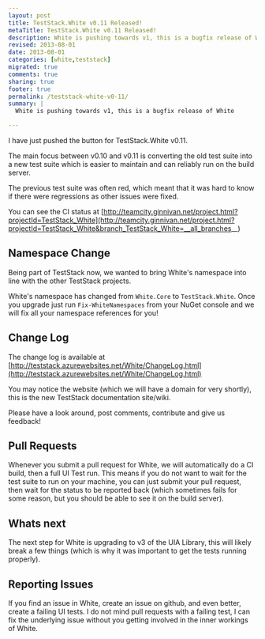 ```yaml
---
layout: post
title: TestStack.White v0.11 Released!
metaTitle: TestStack.White v0.11 Released!
description: White is pushing towards v1, this is a bugfix release of White
revised: 2013-08-01
date: 2013-08-01
categories: [white,teststack]
migrated: true
comments: true
sharing: true
footer: true
permalink: /teststack-white-v0-11/
summary: | 
  White is pushing towards v1, this is a bugfix release of White

---
```

I have just pushed the button for TestStack.White v0.11.

The main focus between v0.10 and v0.11 is converting the old test suite into a new test suite which is easier to maintain and can reliably run on the build server.

The previous test suite was often red, which meant that it was hard to know if there were regressions as other issues were fixed.

You can see the CI status at [http://teamcity.ginnivan.net/project.html?projectId=TestStack_White](http://teamcity.ginnivan.net/project.html?projectId=TestStack_White&branch_TestStack_White=__all_branches__)

## Namespace Change
Being part of TestStack now, we wanted to bring White's namespace into line with the other TestStack projects.

White's namespace has changed from `White.Core` to `TestStack.White`. Once you upgrade just run `Fix-WhiteNamespaces` from your NuGet console and we will fix all your namespace references for you!

## Change Log
The change log is available at [http://teststack.azurewebsites.net/White/ChangeLog.html](http://teststack.azurewebsites.net/White/ChangeLog.html)

You may notice the website (which we will have a domain for very shortly), this is the new TestStack documentation site/wiki.

Please have a look around, post comments, contribute and give us feedback! 

## Pull Requests
Whenever you submit a pull request for White, we will automatically do a CI build, then a full UI Test run. 
This means if you do not want to wait for the test suite to run on your machine, you can just submit your pull request, then wait for the status to be reported back (which sometimes fails for some reason, but you should be able to see it on the build server).

## Whats next
The next step for White is upgrading to v3 of the UIA Library, this will likely break a few things (which is why it was important to get the tests running properly).

## Reporting Issues
If you find an issue in White, create an issue on github, and even better, create a failing UI tests. I do not mind pull requests with a failing test, I can fix the underlying issue without you getting involved in the inner workings of White.